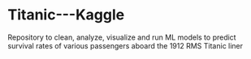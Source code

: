 # Titanic---Kaggle
Repository to clean, analyze, visualize and run ML models to predict survival rates of various passengers aboard the 1912 RMS Titanic liner
